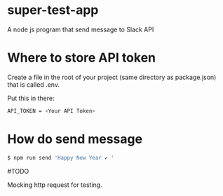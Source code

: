 # super-test-app

A node js program that send message to Slack API

# Where to store API token

Create a file in the root of your project (same directory as package.json) that
is called .env.

Put this in there:

```sh
API_TOKEN = <Your API Token>
```

# How do send message

```sh
$ npm run send 'Happy New Year ✔️ '
```

#TODO

Mocking http request for testing.
